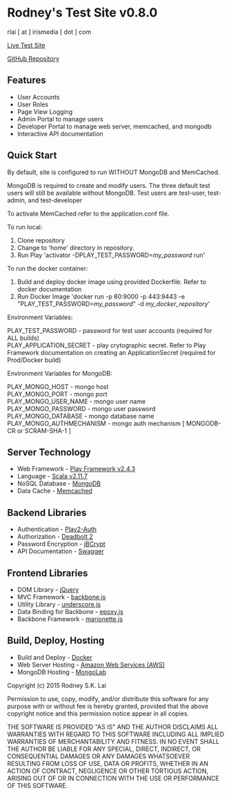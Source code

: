 Rodney's Test Site v0.8.0
=========================

rlai [ at ] irismedia [ dot ] com

[Live Test Site](http://test.rodneylai.com)

[GitHub Repository](https://github.com/rodney-lai)

Features
--------

* User Accounts
* User Roles
* Page View Logging
* Admin Portal to manage users
* Developer Portal to manage web server, memcached, and mongodb
* Interactive API documentation

Quick Start
-----------

By default, site is configured to run WITHOUT MongoDB and MemCached.

MongoDB is required to create and modify users.  The three default test users will still be available without MongoDB.
Test users are test-user, test-admin, and test-developer

To activate MemCached refer to the application.conf file.

To run local:

1. Clone repository
2. Change to 'home' directory in repository.
3. Run Play 'activator -DPLAY_TEST_PASSWORD=*my_password* run'

To run the docker container:

1. Build and deploy docker image using provided Dockerfile.  Refer to docker documentation
2. Run Docker Image 'docker run -p 80:9000 -p 443:9443 -e "PLAY_TEST_PASSWORD=*my_password*" -d *my_docker_repository*'

Environment Variables:

PLAY_TEST_PASSWORD - password for test user accounts (required for ALL builds)  
PLAY_APPLICATION_SECRET - play crytographic secret.  Refer to Play Framework documentation on creating an ApplicationSecret (required for Prod/Docker build)  

Environment Variables for MongoDB:

PLAY_MONGO_HOST - mongo host  
PLAY_MONGO_PORT - mongo port  
PLAY_MONGO_USER_NAME - mongo user name  
PLAY_MONGO_PASSWORD - mongo user password  
PLAY_MONGO_DATABASE - mongo database name  
PLAY_MONGO_AUTHMECHANISM - mongo auth mechanism [ MONGODB-CR or SCRAM-SHA-1 ]  

Server Technology
-----------------

* Web Framework - [Play Framework v2.4.3](https://playframework.com/)
* Language - [Scala v2.11.7](http://scala-lang.org/)
* NoSQL Database - [MongoDB](https://www.mongodb.org/)
* Data Cache - [Memcached](http://memcached.org/)

Backend Libraries
-----------------

* Authentication - [Play2-Auth](https://github.com/t2v/play2-auth)
* Authorization - [Deadbolt 2](https://github.com/schaloner/deadbolt-2)
* Password Encryption - [jBCrypt](http://www.mindrot.org/projects/jBCrypt/)
* API Documentation - [Swagger](http://swagger.io/)

Frontend Libraries
------------------

* DOM Library - [jQuery](http://jquery.com/)
* MVC Framework - [backbone.js](http://backbonejs.org/)
* Utility Library - [underscore.js](http://underscorejs.org/)
* Data Binding for Backbone - [epoxy.js](http://epoxyjs.org/)
* Backbone Framework - [marionette.js](http://marionettejs.com/)

Build, Deploy, Hosting
----------------------

* Build and Deploy - [Docker](https://www.docker.com/)
* Web Server Hosting - [Amazon Web Services (AWS)](http://aws.amazon.com/)
* MongoDB Hosting - [MongoLab](https://mongolab.com/)

Copyright (c) 2015 Rodney S.K. Lai

Permission to use, copy, modify, and/or distribute this software for any purpose with or without fee is hereby granted, provided that the above copyright notice and this permission notice appear in all copies.

THE SOFTWARE IS PROVIDED "AS IS" AND THE AUTHOR DISCLAIMS ALL WARRANTIES WITH REGARD TO THIS SOFTWARE INCLUDING ALL IMPLIED WARRANTIES OF MERCHANTABILITY AND FITNESS. IN NO EVENT SHALL THE AUTHOR BE LIABLE FOR ANY SPECIAL, DIRECT, INDIRECT, OR CONSEQUENTIAL DAMAGES OR ANY DAMAGES WHATSOEVER RESULTING FROM LOSS OF USE, DATA OR PROFITS, WHETHER IN AN ACTION OF CONTRACT, NEGLIGENCE OR OTHER TORTIOUS ACTION, ARISING OUT OF OR IN CONNECTION WITH THE USE OR PERFORMANCE OF THIS SOFTWARE.
  
